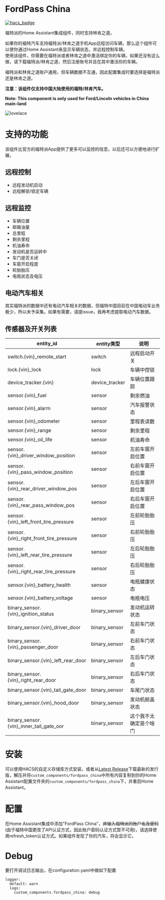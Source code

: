 # FordPass China

[![hacs_badge](https://img.shields.io/badge/HACS-Custom-orange.svg)](https://github.com/custom-components/hacs)

福特派的Home Assistant集成组件，同时支持林肯之道。

如果你的福特汽车支持福特派/林肯之道手机App远程访问车辆，那么这个组件可以使你通过Home Assistant来显示车辆状态，并远程控制车辆。  
使用该组件，你需要在福特派或者林肯之道中激活绑定你的车辆，如果还没有这么做，请下载福特派/林肯之道，然后注册账号并且在其中激活你的车辆。

福特派和林肯之道账户通用，但车辆数据不互通，因此配置集成时要选择是福特派还是林肯之道。

**注意：该组件仅支持中国大陆使用的福特/林肯汽车。**

**Note: This component is only used for Ford/Lincoln vehicles in China main-land**

![lovelace](https://user-images.githubusercontent.com/27534713/175824781-0ae85a3f-4238-4841-8681-ca9fe6e30bec.png)

# 支持的功能
该组件比官方的福特派App提供了更多可以监控的信息，以后还可以方便地进行扩展。

## 远程控制
- 远程发动机启动
- 远程解锁/锁定车辆

## 远程监控
- 车辆位置
- 邮箱油量
- 总里程
- 剩余里程
- 机油寿命
- 发动机是否运转中
- 车门是否关闭
- 车窗开启程度
- 轮胎胎压
- 电瓶状态及电压

## 电动汽车相关
其实福特派的数据中还有电动汽车相关的数据，但福特中国目前在中国电动车业务极少，所以未予采集。如果有需要，请提issue，我再考虑提取电动汽车数据。

## 传感器及开关列表

|entity_id|entity类型|说明|
| -- | -- | -- |
|switch.{vin}_remote_start|switch|远程启动开关|
|lock.{vin}_lock |lock|车辆中控锁|
|device_tracker.{vin}|device_tracker|车辆位置跟踪 |
|sensor.{vin}_fuel|sensor|剩余燃油|
|sensor.{vin}_alarm|sensor|汽车报警状态|
|sensor.{vin}_odometer|sensor|里程表读数|
|sensor.{vin}_range|sensor|剩余里程|
|sensor.{vin}_oil_life|sensor|机油寿命|
|sensor.{vin}_driver_window_position|sensor|左前车窗开启位置|
|sensor.{vin}_pass_window_position|sensor|右前车窗开启位置|
|sensor.{vin}_rear_driver_window_pos|sensor|左后车窗开启位置|
|sensor.{vin}_rear_pass_window_pos|sensor|右后车窗开启位置|
|sensor.{vin}_left_front_tire_pressure|sensor|左前轮胎胎压|
|sensor.{vin}_right_front_tire_pressure|sensor|右前轮胎胎压|
|sensor.{vin}_left_rear_tire_pressure|sensor|左后轮胎胎压|
|sensor.{vin}_right_rear_tire_pressure|sensor|右后轮胎胎压|
|sensor.{vin}_battery_health|sensor|电瓶健康状态|
|sensor.{vin}_battery_voltage|sensor|电瓶电压|
|binary_sensor.{vin}_ignition_status|binary_sensor|发动机运转状态|
|binary_sensor.{vin}_driver_door|binary_sensor|左前车门状态|
|binary_sensor.{vin}_passenger_door|binary_sensor|右前车门状态|
|binary_sensor.{vin}_left_rear_door|binary_sensor|左后车门状态|
|binary_sensor.{vin}_right_rear_door|binary_sensor|右后车门状态|
|binary_sensor.{vin}_tail_gate_door|binary_sensor|车尾门状态|
|binary_sensor.{vin}_hood_door|binary_sensor|发动机舱盖状态|
|binary_sensor.{vin}_inner_tail_gate_oor|binary_sensor|这个我不太确定是个啥门|

# 安装
可以使用HACS的自定义存储库方式安装，或者从[Latest Release](https://github.com/georgezhao2010/fordpass_china/releases/latest)下载最新的发行版，解压并将`custom_components/fordpass_china`中所有内容复制到你的Home Assistant配置文件夹的`custom_components/fordpass_china`下，并重启Home Assistant。

# 配置
在Home Assistant集成中添加"FordPass China"，~~并输入福特派的账户名及密码~~(由于福特中国更改了API认证方式，因此账户密码认证方式暂不可用)，请选择使用refresh_token认证方式。如果组件发现了你的汽车，将会显示它。

# Debug
要打开调试日志输出，在configuration.yaml中做如下配置
```
logger:
  default: warn
  logs:
    custom_components.fordpass_china: debug
```

